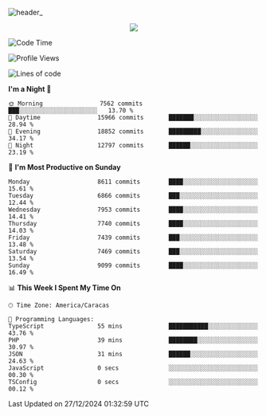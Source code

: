 ![header_](https://github.com/user-attachments/assets/4010d822-ccdc-4198-b608-18c773338d18)


<p align="center">
  <a href="http://www.github.com/thevacs">
    <img src="https://github-readme-streak-stats.herokuapp.com/?user=thevacs&stroke=ffffff&background=1c1917&ring=0891b2&fire=0891b2&currStreakNum=ffffff&currStreakLabel=0891b2&sideNums=ffffff&sideLabels=ffffff&dates=ffffff&hide_border=true" />
  </a>
</p>

<!--START_SECTION:waka-->
![Code Time](http://img.shields.io/badge/Code%20Time-3%2C267%20hrs%2050%20mins-blue)

![Profile Views](http://img.shields.io/badge/Profile%20Views-0-blue)

![Lines of code](https://img.shields.io/badge/From%20Hello%20World%20I%27ve%20Written-5.2%20million%20lines%20of%20code-blue)

**I'm a Night 🦉** 

```text
🌞 Morning                7562 commits        ███░░░░░░░░░░░░░░░░░░░░░░   13.70 % 
🌆 Daytime                15966 commits       ███████░░░░░░░░░░░░░░░░░░   28.94 % 
🌃 Evening                18852 commits       █████████░░░░░░░░░░░░░░░░   34.17 % 
🌙 Night                  12797 commits       ██████░░░░░░░░░░░░░░░░░░░   23.19 % 
```
📅 **I'm Most Productive on Sunday** 

```text
Monday                   8611 commits        ████░░░░░░░░░░░░░░░░░░░░░   15.61 % 
Tuesday                  6866 commits        ███░░░░░░░░░░░░░░░░░░░░░░   12.44 % 
Wednesday                7953 commits        ████░░░░░░░░░░░░░░░░░░░░░   14.41 % 
Thursday                 7740 commits        ████░░░░░░░░░░░░░░░░░░░░░   14.03 % 
Friday                   7439 commits        ███░░░░░░░░░░░░░░░░░░░░░░   13.48 % 
Saturday                 7469 commits        ███░░░░░░░░░░░░░░░░░░░░░░   13.54 % 
Sunday                   9099 commits        ████░░░░░░░░░░░░░░░░░░░░░   16.49 % 
```


📊 **This Week I Spent My Time On** 

```text
🕑︎ Time Zone: America/Caracas

💬 Programming Languages: 
TypeScript               55 mins             ███████████░░░░░░░░░░░░░░   43.76 % 
PHP                      39 mins             ████████░░░░░░░░░░░░░░░░░   30.97 % 
JSON                     31 mins             ██████░░░░░░░░░░░░░░░░░░░   24.63 % 
JavaScript               0 secs              ░░░░░░░░░░░░░░░░░░░░░░░░░   00.30 % 
TSConfig                 0 secs              ░░░░░░░░░░░░░░░░░░░░░░░░░   00.12 % 
```


 Last Updated on 27/12/2024 01:32:59 UTC
<!--END_SECTION:waka-->
